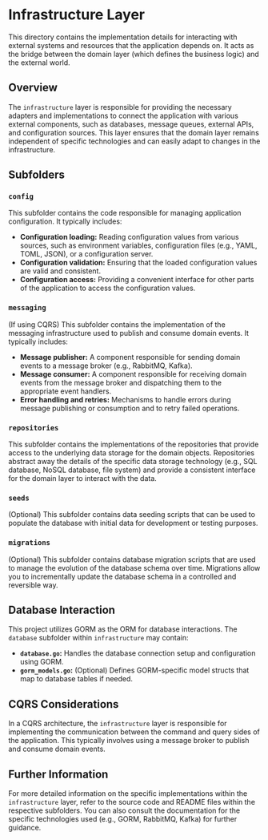 # Infrastructure Layer

This directory contains the implementation details for interacting with external systems and resources that the application depends on. It acts as the bridge between the domain layer (which defines the business logic) and the external world.

## Overview

The `infrastructure` layer is responsible for providing the necessary adapters and implementations to connect the application with various external components, such as databases, message queues, external APIs, and configuration sources. This layer ensures that the domain layer remains independent of specific technologies and can easily adapt to changes in the infrastructure.

## Subfolders

### `config`

This subfolder contains the code responsible for managing application configuration. It typically includes:

* **Configuration loading:** Reading configuration values from various sources, such as environment variables, configuration files (e.g., YAML, TOML, JSON), or a configuration server.
* **Configuration validation:** Ensuring that the loaded configuration values are valid and consistent.
* **Configuration access:** Providing a convenient interface for other parts of the application to access the configuration values.

### `messaging`

(If using CQRS) This subfolder contains the implementation of the messaging infrastructure used to publish and consume domain events. It typically includes:

* **Message publisher:** A component responsible for sending domain events to a message broker (e.g., RabbitMQ, Kafka).
* **Message consumer:** A component responsible for receiving domain events from the message broker and dispatching them to the appropriate event handlers.
* **Error handling and retries:** Mechanisms to handle errors during message publishing or consumption and to retry failed operations.

### `repositories`

This subfolder contains the implementations of the repositories that provide access to the underlying data storage for the domain objects. Repositories abstract away the details of the specific data storage technology (e.g., SQL database, NoSQL database, file system) and provide a consistent interface for the domain layer to interact with the data.

### `seeds`

(Optional) This subfolder contains data seeding scripts that can be used to populate the database with initial data for development or testing purposes.

### `migrations`

(Optional) This subfolder contains database migration scripts that are used to manage the evolution of the database schema over time. Migrations allow you to incrementally update the database schema in a controlled and reversible way.

## Database Interaction

This project utilizes GORM as the ORM for database interactions. The `database` subfolder within `infrastructure` may contain:

* **`database.go`:**  Handles the database connection setup and configuration using GORM.
* **`gorm_models.go`:** (Optional) Defines GORM-specific model structs that map to database tables if needed.

## CQRS Considerations

In a CQRS architecture, the `infrastructure` layer is responsible for implementing the communication between the command and query sides of the application. This typically involves using a message broker to publish and consume domain events.

## Further Information

For more detailed information on the specific implementations within the `infrastructure` layer, refer to the source code and README files within the respective subfolders. You can also consult the documentation for the specific technologies used (e.g., GORM, RabbitMQ, Kafka) for further guidance.

